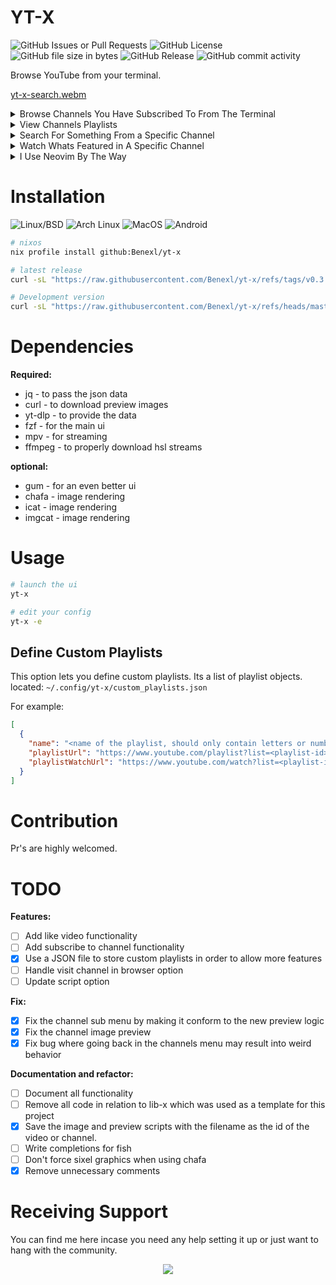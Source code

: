 # YT-X

![GitHub Issues or Pull Requests](https://img.shields.io/github/issues/Benex254/yt-x)
![GitHub License](https://img.shields.io/github/license/Benex254/yt-x)
![GitHub file size in bytes](https://img.shields.io/github/size/Benex254/yt-x/yt-x)
![GitHub Release](https://img.shields.io/github/v/release/Benex254/yt-x)
![GitHub commit activity](https://img.shields.io/github/commit-activity/m/Benex254/yt-x)

Browse YouTube from your terminal.

[yt-x-search.webm](https://github.com/user-attachments/assets/e61bc8f1-e29d-4c13-a293-44e9ca706a0d)

<details>
<summary>Browse Channels You Have Subscribed To From The Terminal</summary>
  
  [yt-x-channels.webm](https://github.com/user-attachments/assets/a90e68c6-0b06-45f1-8458-7733057af648)

</details>
<details>
  <summary>View Channels Playlists</summary>

[yt-x-channels-playlists.webm](https://github.com/user-attachments/assets/96868b70-7add-4172-b646-26f17f8e5afe)

</details>

<details>
  <summary>Search For Something From a Specific Channel</summary>
  
  [yt-x-channels-search.webm](https://github.com/user-attachments/assets/464420b3-2aca-4fd9-b369-01a8de5b487b)

</details>

<details>
<summary>Watch Whats Featured in A Specific Channel</summary>

[yt-x-channels-featured.webm](https://github.com/user-attachments/assets/6c9e817a-8df3-4859-be04-395bc73aecad)

</details>

<details>
  <summary>I Use Neovim By The Way</summary>

[yt-x-config.webm](https://github.com/user-attachments/assets/2d5b25d4-66ea-46c7-94da-5ecff22f9cde)

</details>

# Installation

![Linux/BSD](https://img.shields.io/badge/-Linux/BSD-red.svg?style=for-the-badge&logo=linux)
![Arch Linux](https://img.shields.io/badge/-Arch_Linux-black.svg?style=for-the-badge&logo=archlinux)
![MacOS](https://img.shields.io/badge/-MacOS-lightblue.svg?style=for-the-badge&logo=apple)
![Android](https://img.shields.io/badge/-Android-green.svg?style=for-the-badge&logo=android)

```bash
# nixos
nix profile install github:Benexl/yt-x

# latest release
curl -sL "https://raw.githubusercontent.com/Benexl/yt-x/refs/tags/v0.3.0/yt-x" -o ~/.local/bin/yt-x && chmod +x ~/.local/bin/yt-x

# Development version
curl -sL "https://raw.githubusercontent.com/Benexl/yt-x/refs/heads/master/yt-x" -o ~/.local/bin/yt-x && chmod +x ~/.local/bin/yt-x
```

# Dependencies

**Required:**

- jq - to pass the json data
- curl - to download preview images
- yt-dlp - to provide the data
- fzf - for the main ui
- mpv - for streaming
- ffmpeg - to properly download hsl streams

**optional:**

- gum - for an even better ui
- chafa - image rendering
- icat - image rendering
- imgcat - image rendering

# Usage

```bash
# launch the ui
yt-x

# edit your config
yt-x -e
```

## Define Custom Playlists

This option lets you define custom playlists.
Its a list of playlist objects.
located: `~/.config/yt-x/custom_playlists.json`

For example:

```json
[
  {
    "name": "<name of the playlist, should only contain letters or numbers>",
    "playlistUrl": "https://www.youtube.com/playlist?list=<playlist-id>",
    "playlistWatchUrl": "https://www.youtube.com/watch?list=<playlist-id>"
  }
]
```

# Contribution

Pr's are highly welcomed.

# TODO

**Features:**

- [ ] Add like video functionality
- [ ] Add subscribe to channel functionality
- [x] Use a JSON file to store custom playlists in order to allow more features
- [ ] Handle visit channel in browser option
- [ ] Update script option

**Fix:**

- [x] Fix the channel sub menu by making it conform to the new preview logic
- [x] Fix the channel image preview
- [x] Fix bug where going back in the channels menu may result into weird behavior

**Documentation and refactor:**

- [ ] Document all functionality
- [ ] Remove all code in relation to lib-x which was used as a template for this project
- [x] Save the image and preview scripts with the filename as the id of the video or channel.
- [ ] Write completions for fish
- [ ] Don't force sixel graphics when using chafa
- [x] Remove unnecessary comments

# Receiving Support

You can find me here incase you need any help setting it up or just want to hang with the community.

<p align="center">
<a href="https://discord.gg/HBEmAwvbHV">
<img src="https://invidget.switchblade.xyz/C4rhMA4mmK">
</a>
</p>
